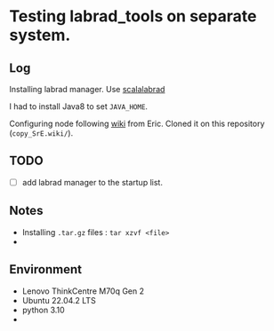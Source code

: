 # Testing labrad_tools on separate system. 

## Log
Installing labrad manager. Use [scalalabrad](https://github.com/labrad/scalabrad)

I had to install Java8 to set `JAVA_HOME`.

Configuring node following [wiki](https://github.com/PickyPointer/SrE/wiki/Configuring-Labrad-Nodes) from Eric. Cloned it on this repository (`copy_SrE.wiki/`).  


## TODO

- [ ] add labrad manager to the startup list. 

## Notes
- Installing `.tar.gz` files : `tar xzvf <file>`
- 

## Environment
- Lenovo ThinkCentre M70q Gen 2
- Ubuntu 22.04.2 LTS
- python 3.10
- 

